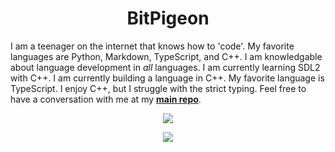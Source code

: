 <h1 align="center">BitPigeon</h1>

I am a teenager on the internet that knows how to 'code'. My favorite languages are Python, Markdown, TypeScript, and C++. I am knowledgable about language development in _all_ languages. I am currently learning SDL2 with C++. I am currently building a language in C++. My favorite language is TypeScript. I enjoy C++, but I struggle with the strict typing. Feel free to have a conversation with me at my [__main repo__](htps://github.com/BitPigeon/BitPigeon).

<p align="center">
  <img src="https://skillicons.dev/icons?i=bash,cpp,cmake,css,deno,emacs,flask,git,github,githubactions,gtk,html,js,jquery,linux,md,mysql,nodejs,py,raspberrypi,regex,replit,rust,stackoverflow,ts,unity,v,vim,vscode&perline=14">
</p>
<p></p>
<p></p>
<p align="center"><a href="https://spotify-github-profile.vercel.app/api/view?uid=31qlpvl2e2lsf6y5c6lqx5oijjzq&redirect=true"><img src="https://spotify-github-profile.vercel.app/api/view?uid=31qlpvl2e2lsf6y5c6lqx5oijjzq&cover_image=true&theme=novatorem&show_offline=false&background_color=121212&interchange=true&bar_color=53b14f&bar_color_cover=true" /></a></p>

